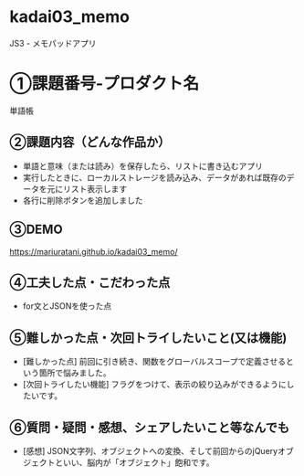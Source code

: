 # kadai03_memo
JS3 - メモパッドアプリ
# ①課題番号-プロダクト名
単語帳
## ②課題内容（どんな作品か）
- 単語と意味（または読み）を保存したら、リストに書き込むアプリ
- 実行したときに、ローカルストレージを読み込み、データがあれば既存のデータを元にリスト表示します
- 各行に削除ボタンを追加しました
## ③DEMO
https://mariuratani.github.io/kadai03_memo/
## ④工夫した点・こだわった点
- for文とJSONを使った点
## ⑤難しかった点・次回トライしたいこと(又は機能)
- [難しかった点]
前回に引き続き、関数をグローバルスコープで定義させるという箇所で悩みました。
- [次回トライしたい機能]
フラグをつけて、表示の絞り込みができるようにしたいです。
## ⑥質問・疑問・感想、シェアしたいこと等なんでも
- [感想]  JSON文字列、オブジェクトへの変換、そして前回からのjQueryオブジェクトといい、脳内が「オブジェクト」飽和です。
